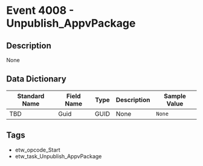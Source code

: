 # Event 4008 - Unpublish_AppvPackage

## Description
None

## Data Dictionary
|Standard Name|Field Name|Type|Description|Sample Value|
|---|---|---|---|---|
|TBD|Guid|GUID|None|`None`|

## Tags
* etw_opcode_Start
* etw_task_Unpublish_AppvPackage
